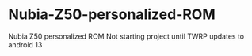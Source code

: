 # Nubia-Z50-personalized-ROM
Nubia Z50 personalized ROM
Not starting project until TWRP updates to android 13